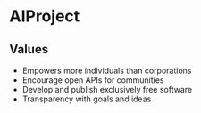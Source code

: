 # AIProject

## Values

 - Empowers more individuals than corporations
 - Encourage open APIs for communities
 - Develop and publish exclusively free software
 - Transparency with goals and ideas